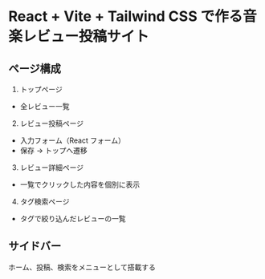 # React + Vite + Tailwind CSS で作る音楽レビュー投稿サイト

## ページ構成

1. トップページ

- 全レビュー一覧

2. レビュー投稿ページ

- 入力フォーム（React フォーム）
- 保存 → トップへ遷移

3. レビュー詳細ページ

- 一覧でクリックした内容を個別に表示

4. タグ検索ページ

- タグで絞り込んだレビューの一覧

## サイドバー

ホーム、投稿、検索をメニューとして搭載する
